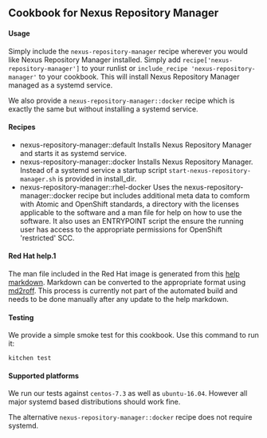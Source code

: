 ## Cookbook for Nexus Repository Manager

#### Usage

Simply include the `nexus-repository-manager` recipe wherever you would like Nexus Repository Manager installed. Simply add
`recipe['nexus-repository-manager']` to your runlist or `include_recipe 'nexus-repository-manager'` to your cookbook. This will
install Nexus Repository Manager managed as a systemd service.

We also provide a `nexus-repository-manager::docker` recipe which is exactly the same but without installing a systemd service.

#### Recipes

 - nexus-repository-manager::default
   Installs Nexus Repository Manager and starts it as systemd service.
 - nexus-repository-manager::docker
   Installs Nexus Repository Manager. Instead of a systemd service a startup script `start-nexus-repository-manager.sh` is provided in install_dir.
 - nexus-repository-manager::rhel-docker
   Uses the nexus-repository-manager::docker recipe but includes additional meta data to comform with Atomic and
   OpenShift standards, a directory with the licenses applicable to the software and a man file for help on how to use
   the software. It also uses an ENTRYPOINT script the ensure the running user has access to the appropriate 
   permissions for OpenShift 'restricted' SCC.

#### Red Hat help.1

The man file included in the Red Hat image is generated from this [help markdown](files/rhel-docker/help.md). Markdown
can be converted to the appropriate format using [md2roff](https://github.com/nereusx/md2roff). This process is
currently not part of the automated build and needs to be done manually after any update to the help markdown.

#### Testing

We provide a simple smoke test for this cookbook. Use this command to run it:

    kitchen test

#### Supported platforms

We run our tests against `centos-7.3` as well as `ubuntu-16.04`. However all major systemd based distributions should
work fine.

The alternative `nexus-repository-manager::docker` recipe does not require systemd.
